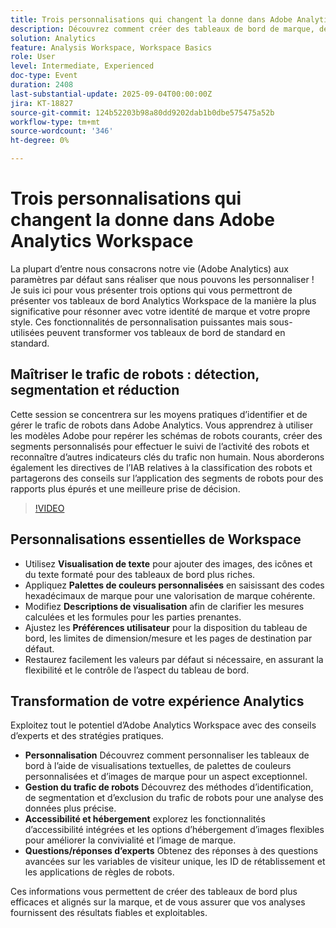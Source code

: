 ```yaml
---
title: Trois personnalisations qui changent la donne dans Adobe Analytics Workspace
description: Découvrez comment créer des tableaux de bord de marque, définir des identifiants visiteur uniques et lutter contre le trafic de robots dans Adobe Analytics avec les informations des champions Isha Gupta et Deb William.
solution: Analytics
feature: Analysis Workspace, Workspace Basics
role: User
level: Intermediate, Experienced
doc-type: Event
duration: 2408
last-substantial-update: 2025-09-04T00:00:00Z
jira: KT-18827
source-git-commit: 124b52203b98a80dd9202dab1b0dbe575475a52b
workflow-type: tm+mt
source-wordcount: '346'
ht-degree: 0%

---
```



# Trois personnalisations qui changent la donne dans Adobe Analytics Workspace

La plupart d’entre nous consacrons notre vie (Adobe Analytics) aux paramètres par défaut sans réaliser que nous pouvons les personnaliser ! Je suis ici pour vous présenter trois options qui vous permettront de présenter vos tableaux de bord Analytics Workspace de la manière la plus significative pour résonner avec votre identité de marque et votre propre style. Ces fonctionnalités de personnalisation puissantes mais sous-utilisées peuvent transformer vos tableaux de bord de standard en standard.

## Maîtriser le trafic de robots : détection, segmentation et réduction

Cette session se concentrera sur les moyens pratiques d’identifier et de gérer le trafic de robots dans Adobe Analytics. Vous apprendrez à utiliser les modèles Adobe pour repérer les schémas de robots courants, créer des segments personnalisés pour effectuer le suivi de l’activité des robots et reconnaître d’autres indicateurs clés du trafic non humain. Nous aborderons également les directives de l’IAB relatives à la classification des robots et partagerons des conseils sur l’application des segments de robots pour des rapports plus épurés et une meilleure prise de décision.

>[!VIDEO](https://video.tv.adobe.com/v/3471123/?learn=on&enablevpops)

## Personnalisations essentielles de Workspace

* Utilisez **Visualisation de texte** pour ajouter des images, des icônes et du texte formaté pour des tableaux de bord plus riches.
* Appliquez **Palettes de couleurs personnalisées** en saisissant des codes hexadécimaux de marque pour une valorisation de marque cohérente.
* Modifiez **Descriptions de visualisation** afin de clarifier les mesures calculées et les formules pour les parties prenantes.
* Ajustez les **Préférences utilisateur** pour la disposition du tableau de bord, les limites de dimension/mesure et les pages de destination par défaut.
* Restaurez facilement les valeurs par défaut si nécessaire, en assurant la flexibilité et le contrôle de l’aspect du tableau de bord.

## Transformation de votre expérience Analytics

Exploitez tout le potentiel d’Adobe Analytics Workspace avec des conseils d’experts et des stratégies pratiques.

* **Personnalisation** Découvrez comment personnaliser les tableaux de bord à l’aide de visualisations textuelles, de palettes de couleurs personnalisées et d’images de marque pour un aspect exceptionnel.
* **Gestion du trafic de robots** Découvrez des méthodes d’identification, de segmentation et d’exclusion du trafic de robots pour une analyse des données plus précise.
* **Accessibilité et hébergement** explorez les fonctionnalités d’accessibilité intégrées et les options d’hébergement d’images flexibles pour améliorer la convivialité et l’image de marque.
* **Questions/réponses d’experts** Obtenez des réponses à des questions avancées sur les variables de visiteur unique, les ID de rétablissement et les applications de règles de robots.

Ces informations vous permettent de créer des tableaux de bord plus efficaces et alignés sur la marque, et de vous assurer que vos analyses fournissent des résultats fiables et exploitables.
